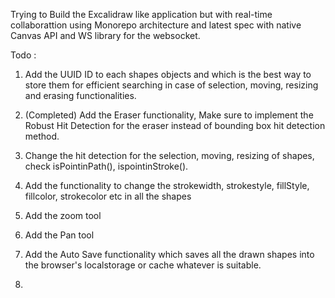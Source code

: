 Trying to Build the Excalidraw like application but with real-time collaborattion using Monorepo architecture and latest spec with native Canvas API and WS library for the websocket.


Todo : 

1. Add the UUID ID to each shapes objects and which is the best way to store them for efficient searching in case of selection, moving, resizing and erasing functionalities.

2. (Completed) Add the Eraser functionality, Make sure to implement the Robust Hit Detection for the eraser instead of bounding box hit detection method.

3. Change the hit detection for the selection, moving, resizing of shapes, check isPointinPath(), ispointinStroke().

4. Add the functionality to change the strokewidth, strokestyle, fillStyle, fillcolor, strokecolor etc in all the shapes

5. Add the zoom tool

6. Add the Pan tool

7. Add the Auto Save functionality which saves all the drawn shapes into the browser's localstorage or cache whatever is suitable.

8. 